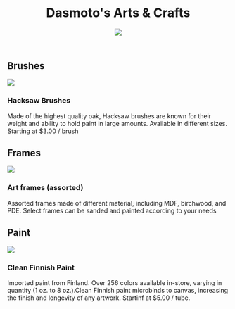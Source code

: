 <html>
<head>
  <title>Dasmoto's Arts & Crafts</title>
  <link href="../resources/CSS/index.css" type="text/css" rel="stylesheet">
</head>
<body>
    <header>
        <h1>Dasmoto's Arts & Crafts</h1>
        <img src="https://content.codecademy.com/courses/freelance-1/unit-2/pattern.jpeg"/>
    </header>
    <main>
        <h2>Brushes</h2>
        <img src="https://content.codecademy.com/courses/freelance-1/unit-2/hacksaw.jpeg"/>
        <h3>Hacksaw Brushes</h3>
            <p>Made of the highest quality oak, Hacksaw brushes are known for their weight and ability to hold paint in large amounts. Available in different sizes. Starting at $3.00 / brush</p>
        <h2>Frames</h2>
        <img src="https://content.codecademy.com/courses/freelance-1/unit-2/frames.jpeg"/>
        <h3>Art frames (assorted)</h3>
            <p>Assorted frames made of different material, including MDF, birchwood, and PDE. Select frames can be sanded and painted according to your needs</p>
        <h2>Paint</h2>
        <img src="https://content.codecademy.com/courses/freelance-1/unit-2/finnish.jpeg"/>
        <h3>Clean Finnish Paint</h3>
            <p>Imported paint from Finland. Over 256 colors available in-store, varying in quantity (1 oz. to 8 oz.).Clean Finnish paint microbinds to canvas, increasing the finish and longevity of any artwork. Startinf at $5.00 / tube.</p>
        </main>
</body>
</html>
